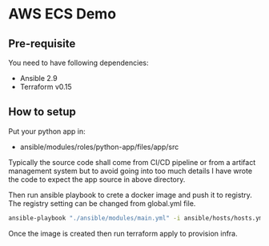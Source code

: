 # AWS ECS Demo

## Pre-requisite

You need to have following dependencies:

- Ansible 2.9
- Terraform v0.15

## How to setup

Put your python app in:
- ansible/modules/roles/python-app/files/app/src

Typically the source code shall come from CI/CD pipeline or from a artifact management system but to avoid going into too much details I have wrote the code to expect the app source in above directory.

Then run ansible playbook to crete a docker image and push it to registry. The registry setting can be changed from global.yml file.

```bash
ansible-playbook "./ansible/modules/main.yml" -i ansible/hosts/hosts.yml -e "target_host=ubuntu01 profile_name=test action=all" --tags "python-app"
```

Once the image is created then run terraform apply to provision infra.
